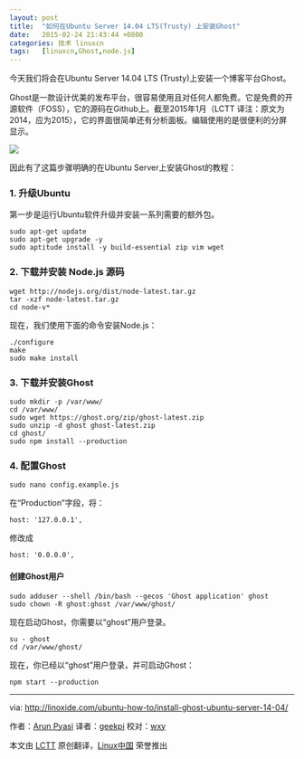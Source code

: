 ```yaml
---
layout: post
title:	"如何在Ubuntu Server 14.04 LTS(Trusty) 上安装Ghost"
date:	2015-02-24 21:43:44 +0800 
categories:	技术 linuxcn 
tags:	[linuxcn,Ghost,node.js]
---
```



今天我们将会在Ubuntu Server 14.04 LTS (Trusty)上安装一个博客平台Ghost。


Ghost是一款设计优美的发布平台，很容易使用且对任何人都免费。它是免费的开源软件（FOSS），它的源码在Github上。截至2015年1月（LCTT 译注：原文为2014，应为2015），它的界面很简单还有分析面板。编辑使用的是很便利的分屏显示。


![](/Asserts/Images//attachment/album/201502/24/214346i8120myy026am1yy.png)


因此有了这篇步骤明确的在Ubuntu Server上安装Ghost的教程：


### 1. 升级Ubuntu


第一步是运行Ubuntu软件升级并安装一系列需要的额外包。



```
sudo apt-get update
sudo apt-get upgrade -y
sudo aptitude install -y build-essential zip vim wget

```

### 2. 下载并安装 Node.js 源码



```
wget http://nodejs.org/dist/node-latest.tar.gz
tar -xzf node-latest.tar.gz
cd node-v*

```

现在，我们使用下面的命令安装Node.js：



```
./configure
make
sudo make install

```

### 3. 下载并安装Ghost



```
sudo mkdir -p /var/www/
cd /var/www/
sudo wget https://ghost.org/zip/ghost-latest.zip
sudo unzip -d ghost ghost-latest.zip
cd ghost/
sudo npm install --production

```

### 4. 配置Ghost



```
sudo nano config.example.js

```

在“Production”字段，将：



```
host: '127.0.0.1',

```

修改成



```
host: '0.0.0.0',

```

#### 创建Ghost用户



```
sudo adduser --shell /bin/bash --gecos 'Ghost application' ghost
sudo chown -R ghost:ghost /var/www/ghost/

```

现在启动Ghost，你需要以“ghost”用户登录。



```
su - ghost
cd /var/www/ghost/

```

现在，你已经以“ghost”用户登录，并可启动Ghost：



```
npm start --production

```



---


via: <http://linoxide.com/ubuntu-how-to/install-ghost-ubuntu-server-14-04/>


作者：[Arun Pyasi](http://linoxide.com/author/arunp/) 译者：[geekpi](https://github.com/geekpi) 校对：[wxy](https://github.com/wxy)


本文由 [LCTT](https://github.com/LCTT/TranslateProject) 原创翻译，[Linux中国](http://linux.cn/) 荣誉推出
